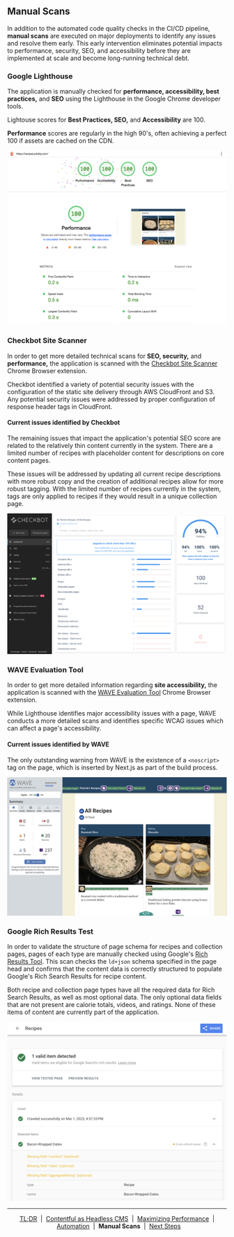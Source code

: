 ## Manual Scans

In addition to the automated code quality checks in the CI/CD pipeline, **manual scans** are executed on major deployments to identify any issues and resolve them early. This early intervention eliminates potential impacts to performance, security, SEO, and accessibility before they are implemented at scale and become long-running technical debt.

### Google Lighthouse

The application is manually checked for **performance, accessibility, best practices,** and **SEO** using the Lighthouse in the Google Chrome developer tools.

Lightouse scores for **Best Practices, SEO,** and **Accessibility** are 100.

**Performance** scores are regularly in the high 90's, often achieving a perfect 100 if assets are cached on the CDN.

<p align="center">
  <img src="assets/lighthouse.png" alt="perfect lightouse scores"/>
</p>

### Checkbot Site Scanner

In order to get more detailed technical scans for **SEO, security,** and **performance,** the application is scanned with the <a href="https://chrome.google.com/webstore/detail/checkbot-seo-web-speed-se/dagohlmlhagincbfilmkadjgmdnkjinl" target="_blank">Checkbot Site Scanner</a> Chrome Browser extension.

Checkbot identified a variety of potential security issues with the configuration of the static site delivery through AWS CloudFront and S3. Any potential security issues were addressed by proper configuration of response header tags in CloudFront.

#### Current issues identified by Checkbot

The remaining issues that impact the application's potential SEO score are related to the relatively thin content currently in the system. There are a limited number of recipes with placeholder content for descriptions on core content pages.

These issues will be addressed by updating all current recipe descriptions with more robust copy and the creation of additional recipes allow for more robust tagging. With the limited number of recipes currently in the system, tags are only applied to recipes if they would result in a unique collection page.

<p align="center">
  <img src="assets/checkbot-scan.png" alt="Checkbot SEO, Performance, and security scan results" />
</p>

### WAVE Evaluation Tool

In order to get more detailed information regarding **site accessibility,** the application is scanned with the <a href="https://chrome.google.com/webstore/detail/wave-evaluation-tool/jbbplnpkjmmeebjpijfedlgcdilocofh" target="_blank">WAVE Evaluation Tool</a> Chrome Browser extension.

While Lighthouse identifies major accessibility issues with a page, WAVE conducts a more detailed scans and identifies specific WCAG issues which can affect a page's accessibility.

#### Current issues identified by WAVE

The only outstanding warning from WAVE is the existence of a `<noscript>` tag on the page, which is inserted by Next.js as part of the build process.

<p align="center">
  <img src="assets/wave-scan.png" alt="WAVE accessiblity scan results" />
</p>

### Google Rich Results Test

In order to validate the structure of page schema for recipes and collection pages, pages of each type are manually checked using Google's <a href="https://https://search.google.com/test/rich-results" target="_blank">Rich Results Tool</a>. This scan checks the `ld+json` schema specified in the page head and confirms that the content data is correctly structured to populate Google's Rich Search Results for recipe content.

Both recipe and collection page types have all the required data for Rich Search Results, as well as most optional data. The only optional data fields that are not present are calorie totals, videos, and ratings. None of these items of content are currently part of the application.

<p align="center">
  <img src="assets/google-rich-results.png" alt="Google Rich Results Scan output" />
</p>

---

<p align="center">
  <a href="../README.md">TL;DR</a>&nbsp;&nbsp;|&nbsp;&nbsp;<a href="docs/contentful.md">Contentful as Headless CMS</a>&nbsp;&nbsp;|&nbsp;&nbsp;<a href="performance.md">Maximizing Performance</a>&nbsp;&nbsp;|&nbsp;&nbsp;<a href="automation.md">Automation</a>&nbsp;&nbsp;|&nbsp;&nbsp;<strong>Manual Scans</strong>&nbsp;&nbsp;|&nbsp;&nbsp;<a href="next-steps.md">Next Steps</a>
</p>

